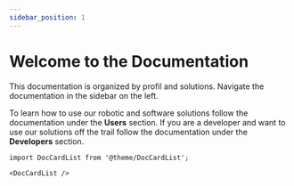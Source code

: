 ```yaml
---
sidebar_position: 1
---
```


# Welcome to the Documentation

This documentation is organized by profil and solutions. 
Navigate the documentation in the sidebar on the left.

To learn how to use our robotic and software solutions follow the documentation under the **Users** section.
If you are a developer and want to use our solutions off the trail follow the documentation under the **Developers** section.


```mdx-code-block
import DocCardList from '@theme/DocCardList';

<DocCardList />
```

